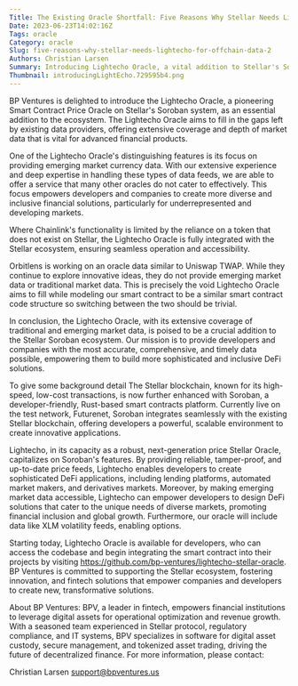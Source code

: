 ```yaml
---
Title: The Existing Oracle Shortfall: Five Reasons Why Stellar Needs Lightecho for Off-Chain Data Integration
Date: 2023-06-23T14:02:16Z
Tags: oracle
Category: oracle
Slug: five-reasons-why-stellar-needs-lightecho-for-offchain-data-2
Authors: Christian Larsen
Summary: Introducing Lightecho Oracle, a vital addition to Stellar's Soroban ecosystem, providing extensive market data for advanced financial solutions.
Thumbnail: introducingLightEcho.729595b4.png
---
```


BP Ventures is delighted to introduce the Lightecho Oracle, a pioneering Smart Contract Price Oracle on Stellar's Soroban system, as an essential addition to the ecosystem. The Lightecho Oracle aims to fill in the gaps left by existing data providers, offering extensive coverage and depth of market data that is vital for advanced financial products.

One of the Lightecho Oracle's distinguishing features is its focus on providing emerging market currency data. With our extensive experience and deep expertise in handling these types of data feeds, we are able to offer a service that many other oracles do not cater to effectively. This focus empowers developers and companies to create more diverse and inclusive financial solutions, particularly for underrepresented and developing markets.

Where Chainlink's functionality is limited by the reliance on a token that does not exist on Stellar, the Lightecho Oracle is fully integrated with the Stellar ecosystem, ensuring seamless operation and accessibility.

Orbitlens is working on an oracle data similar to Uniswap TWAP. While they continue to explore innovative ideas, they do not provide emerging market data or traditional market data. This is precisely the void Lightecho Oracle aims to fill while modeling our smart contract to be a similar smart contract code structure so switching between the two should be trivial.

In conclusion, the Lightecho Oracle, with its extensive coverage of traditional and emerging market data, is poised to be a crucial addition to the Stellar Soroban ecosystem. Our mission is to provide developers and companies with the most accurate, comprehensive, and timely data possible, empowering them to build more sophisticated and inclusive DeFi solutions.

To give some background detail The Stellar blockchain, known for its high-speed, low-cost transactions, is now further enhanced with Soroban, a developer-friendly, Rust-based smart contracts platform. Currently live on the test network, Futurenet, Soroban integrates seamlessly with the existing Stellar blockchain, offering developers a powerful, scalable environment to create innovative applications.

Lightecho, in its capacity as a robust, next-generation price Stellar Oracle, capitalizes on Soroban's features. By providing reliable, tamper-proof, and up-to-date price feeds, Lightecho enables developers to create sophisticated DeFi applications, including lending platforms, automated market makers, and derivatives markets. Moreover, by making emerging market data accessible, Lightecho can empower developers to design DeFi solutions that cater to the unique needs of diverse markets, promoting financial inclusion and global growth. Furthermore, our oracle will include data like XLM volatility feeds, enabling options.

Starting today, Lightecho Oracle is available for developers, who can access the codebase and begin integrating the smart contract into their projects by visiting  https://github.com/bp-ventures/lightecho-stellar-oracle. BP Ventures is committed to supporting the Stellar ecosystem, fostering innovation, and fintech solutions that empower companies and developers to create new, transformative solutions.

About BP Ventures: BPV, a leader in fintech, empowers financial institutions to leverage digital assets for operational optimization and revenue growth. With a seasoned team experienced in Stellar protocol, regulatory compliance, and IT systems, BPV specializes in software for digital asset custody, secure management, and tokenized asset trading, driving the future of decentralized finance. For more information, please contact:

Christian Larsen
support@bpventures.us
